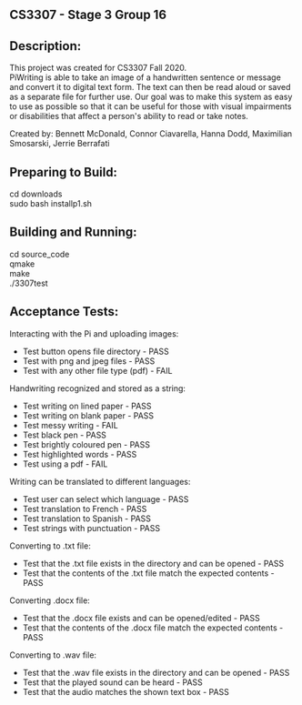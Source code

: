 ## CS3307 - Stage 3 Group 16

## Description:

This project was created for CS3307 Fall 2020.    
PiWriting is able to take an image of a handwritten sentence or message and convert it to digital text form. The text can then be read aloud or saved as a separate file for further use. Our goal was to make this system as easy to use as possible so that it can be useful for those with visual impairments or disabilities that affect a person's ability to read or take notes.  

Created by: Bennett McDonald, Connor Ciavarella, Hanna Dodd, Maximilian Smosarski, Jerrie Berrafati

## Preparing to Build:

cd downloads    
sudo bash installp1.sh      

## Building and Running:

cd source_code   
qmake     
make      
./3307test   


## Acceptance Tests:
Interacting with the Pi and uploading images:
* Test button opens file directory - PASS
* Test with png and jpeg files - PASS
* Test with any other file type (pdf) - FAIL

Handwriting recognized and stored as a string:
* Test writing on lined paper - PASS
* Test writing on blank paper - PASS
* Test messy writing - FAIL
* Test black pen - PASS
* Test brightly coloured pen - PASS
* Test highlighted words - PASS
* Test using a pdf - FAIL

Writing can be translated to different languages:
* Test user can select which language - PASS
* Test translation to French - PASS
* Test translation to Spanish - PASS
* Test strings with punctuation - PASS

Converting to .txt file:
* Test that the .txt file exists in the directory and can be opened - PASS
* Test that the contents of the .txt file match the expected contents - PASS

Converting .docx file:
* Test that the .docx file exists and can be opened/edited - PASS
* Test that the contents of the .docx file match the expected contents - PASS

Converting to .wav file:
* Test that the .wav file exists in the directory and can be opened - PASS
* Test that the played sound can be heard - PASS
* Test that the audio matches the shown text box - PASS
